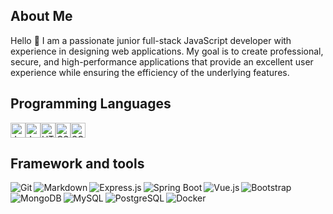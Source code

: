 ## About Me
Hello 👋
I am a passionate junior full-stack JavaScript developer with experience in designing web applications.
My goal is to create professional, secure, and high-performance applications that provide an excellent user experience while ensuring the efficiency of the underlying features.

## Programming Languages
<img src="https://img.icons8.com/color/48/000000/javascript.png" alt="JavaScript" height="24" /><img src="https://img.icons8.com/color/48/000000/java-coffee-cup-logo.png" alt="Java" height="24" /><img src="https://img.icons8.com/color/48/000000/html-5.png" alt="HTML" height="24" /><img src="https://img.icons8.com/color/48/000000/css3.png" alt="CSS" height="24" /><img src="https://img.icons8.com/color/48/000000/sql.png" alt="SQL" height="24" />


## Framework and tools
<img align="left" src="https://img.shields.io/badge/Git-333333?&style=for-the-badge&logo=git&logoColor=red" alt="Git" />
<img align="left" src="https://img.shields.io/badge/Markdown-000000?style=for-the-badge&logo=markdown&logoColor=white" alt="Markdown" />
<img align="left" src="https://img.shields.io/badge/Express.js-404D59?style=for-the-badge" alt="Express.js" />
<img align="left" src="https://img.shields.io/badge/Spring%20Boot-6DB33F?style=for-the-badge&logo=spring-boot&logoColor=white" alt="Spring Boot" />
<img align="left" src="https://img.shields.io/badge/Vue.js-35495E?style=for-the-badge&logo=vue.js&logoColor=4FC08D" alt="Vue.js" />
<img align="left" src="https://img.shields.io/badge/Bootstrap-563D7C?style=for-the-badge&logo=bootstrap&logoColor=white" alt="Bootstrap" />
<img align="left" src="https://img.shields.io/badge/MongoDB-4EA94B?style=for-the-badge&logo=mongodb&logoColor=white" alt="MongoDB" />
<img align="left" src="https://img.shields.io/badge/MySQL-00758F?style=for-the-badge&logo=mysql&logoColor=white" alt="MySQL" />
<img align="left" src="https://img.shields.io/badge/PostgreSQL-316192?style=for-the-badge&logo=postgresql&logoColor=white" alt="PostgreSQL" />
<img align="left" src="https://img.shields.io/badge/Docker-2496ED?style=for-the-badge&logo=docker&logoColor=white" alt="Docker" />
<br clear="left" />

